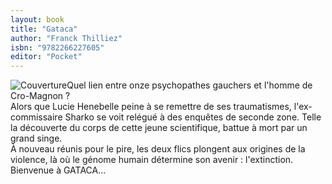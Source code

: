 ```yaml
---
layout: book
title: "Gataca"
author: "Franck Thilliez"
isbn: "9782266227605"
editor: "Pocket"
---
```

![Couverture](/img/9782266227605.jpg)Quel lien entre onze psychopathes gauchers et l'homme de Cro-Magnon ?  
 Alors que Lucie Henebelle peine à se remettre de ses traumatismes, l'ex-commissaire Sharko se voit relégué à des enquêtes de seconde zone. Telle la découverte du corps de cette jeune scientifique, battue à mort par un grand singe.  
 À nouveau réunis pour le pire, les deux flics plongent aux origines de la violence, là où le génome humain détermine son avenir : l'extinction.  
 Bienvenue à GATACA...